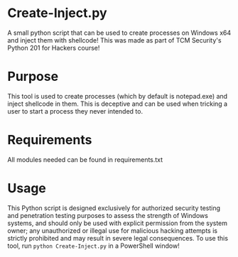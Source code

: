 # Create-Inject.py
A small python script that can be used to create processes on Windows x64 and inject them with shellcode! This was made as part of TCM Security's Python 201 for Hackers course!

# Purpose
This tool is used to create processes (which by default is notepad.exe) and inject shellcode in them. This is deceptive and can be used when tricking a user to start a process they never intended to.

# Requirements
All modules needed can be found in requirements.txt

# Usage
This Python script is designed exclusively for authorized security testing and penetration testing purposes to assess the strength of Windows systems, and should only be used with explicit permission from the system owner; any unauthorized or illegal use for malicious hacking attempts is strictly prohibited and may result in severe legal consequences. To use this tool, run `python Create-Inject.py` in a PowerShell window!
